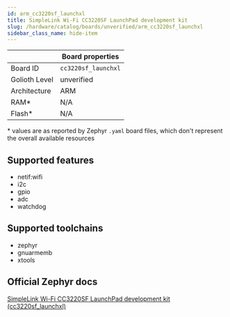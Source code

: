 ```yaml
---
id: arm_cc3220sf_launchxl
title: SimpleLink Wi-Fi CC3220SF LaunchPad development kit
slug: /hardware/catalog/boards/unverified/arm_cc3220sf_launchxl
sidebar_class_name: hide-item
---
```


[//]: # (This is an auto-generated file, do not edit! Changes to it will be lost upon re-generation)



|                | Board properties     |
| -------------  | -------------------- |
| Board ID       | `cc3220sf_launchxl` |
| Golioth Level  | unverified       |
| Architecture   | ARM |
| RAM*           | N/A |
| Flash*         | N/A |

\* values are as reported by Zephyr `.yaml` board files, which don't represent the overall available resources



## Supported features

* netif:wifi
* i2c
* gpio
* adc
* watchdog

## Supported toolchains

* zephyr
* gnuarmemb
* xtools

## Official Zephyr docs

[SimpleLink Wi-Fi CC3220SF LaunchPad development kit (cc3220sf_launchxl)](https://docs.zephyrproject.org/latest/boards/arm/cc3220sf_launchxl/doc/index.html)
